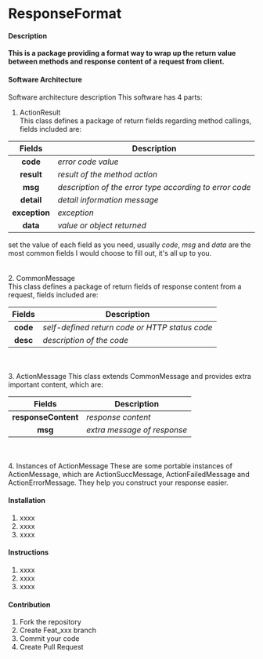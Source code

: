 # ResponseFormat

#### Description
**This is a package providing a format way to wrap up the return value between methods and response content of a request from client.**

#### Software Architecture
Software architecture description
This software has 4 parts:
1. ActionResult  
This class defines a package of return fields regarding method callings, fields included are: 
 
Fields|Description
:--:|--
|**code**|*error code value*|
|**result**|*result of the method action*|
|**msg**|*description of the error type according to error code*|
|**detail**|*detail information message*           
|**exception**|*exception*|         
|**data**|*value or object returned*|
                           
set the value of each field as you need, usually *code*, *msg* and *data* are the most common fields I would choose to fill out, it's all up to you.
<br/>
<br/>  
2. CommonMessage  
This class defines a package of return fields of response content from a request, fields included are:  

Fields|Description
:--:|--
|**code**|*self-defined return code or HTTP status code*|
|**desc**|*description of the code*|
<br/>
<br/>  
3. ActionMessage    
This class extends CommonMessage and provides extra important content, which are:

Fields|Description
:--:|--
|**responseContent**|*response content*|
|**msg**|*extra message of response*|
<br/>
<br/>  
4. Instances of ActionMessage      
These are some portable instances of ActionMessage, which are ActionSuccMessage, ActionFailedMessage and ActionErrorMessage. They help you construct your response easier.

#### Installation

1. xxxx
2. xxxx
3. xxxx

#### Instructions

1. xxxx
2. xxxx
3. xxxx

#### Contribution

1. Fork the repository
2. Create Feat_xxx branch
3. Commit your code
4. Create Pull Request

